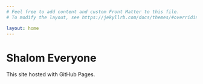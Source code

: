 ```yaml
---
# Feel free to add content and custom Front Matter to this file.
# To modify the layout, see https://jekyllrb.com/docs/themes/#overriding-theme-defaults

layout: home
---
```

<html>
<body>
<h1>Shalom Everyone</h1>
<p>This site hosted with GitHub Pages.</p>
</body>
</html>
